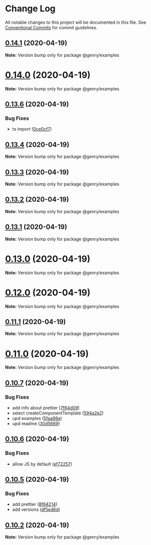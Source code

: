 # Change Log

All notable changes to this project will be documented in this file.
See [Conventional Commits](https://conventionalcommits.org) for commit guidelines.

## [0.14.1](https://github.com/KrickRay/genry/compare/v0.14.0...v0.14.1) (2020-04-19)

**Note:** Version bump only for package @genry/examples





# [0.14.0](https://github.com/KrickRay/genry/compare/v0.13.6...v0.14.0) (2020-04-19)

**Note:** Version bump only for package @genry/examples





## [0.13.6](https://github.com/KrickRay/genry/compare/v0.13.5...v0.13.6) (2020-04-19)


### Bug Fixes

* ts import ([0ce0cf7](https://github.com/KrickRay/genry/commit/0ce0cf7125a09b25767756be2478531c404076be))





## [0.13.4](https://github.com/KrickRay/genry/compare/v0.13.3...v0.13.4) (2020-04-19)

**Note:** Version bump only for package @genry/examples





## [0.13.3](https://github.com/KrickRay/genry/compare/v0.13.2...v0.13.3) (2020-04-19)

**Note:** Version bump only for package @genry/examples





## [0.13.2](https://github.com/KrickRay/genry/compare/v0.13.1...v0.13.2) (2020-04-19)

**Note:** Version bump only for package @genry/examples





## [0.13.1](https://github.com/KrickRay/genry/compare/v0.13.0...v0.13.1) (2020-04-19)

**Note:** Version bump only for package @genry/examples





# [0.13.0](https://github.com/KrickRay/genry/compare/v0.12.0...v0.13.0) (2020-04-19)

**Note:** Version bump only for package @genry/examples





# [0.12.0](https://github.com/KrickRay/genry/compare/v0.11.1...v0.12.0) (2020-04-19)

**Note:** Version bump only for package @genry/examples





## [0.11.1](https://github.com/KrickRay/genry/compare/v0.11.0...v0.11.1) (2020-04-19)

**Note:** Version bump only for package @genry/examples





# [0.11.0](https://github.com/KrickRay/genry/compare/v0.10.7...v0.11.0) (2020-04-19)

**Note:** Version bump only for package @genry/examples





## [0.10.7](https://github.com/KrickRay/genry/compare/v0.10.6...v0.10.7) (2020-04-19)


### Bug Fixes

* add info about prettier ([7f64d09](https://github.com/KrickRay/genry/commit/7f64d09120cd350aa82b4a52066a832095d394ff))
* select createComponentTemplate ([594a2e2](https://github.com/KrickRay/genry/commit/594a2e2e8f0ebb715e6d088be7d4ff42df25e2b2))
* upd examples ([5faa98e](https://github.com/KrickRay/genry/commit/5faa98eba9e3a7e9dcfb6594eec19d0b1952877a))
* upd readme ([30d5669](https://github.com/KrickRay/genry/commit/30d566933d419e670db1ae196a8b86a67c8ba256))





## [0.10.6](https://github.com/KrickRay/genry/compare/v0.10.5...v0.10.6) (2020-04-19)


### Bug Fixes

* allow JS by default ([ef72257](https://github.com/KrickRay/genry/commit/ef72257933f6e8cebfc49691c3f9cac6ef47d71c))





## [0.10.5](https://github.com/KrickRay/genry/compare/v0.10.4...v0.10.5) (2020-04-19)


### Bug Fixes

* add prettier ([8f64214](https://github.com/KrickRay/genry/commit/8f642148c4cef48052d8ca340c4983ba6d6c87e4))
* add versions ([df5ed6d](https://github.com/KrickRay/genry/commit/df5ed6d55a0f0005749e6ac4adcf6b388f54a590))





## [0.10.2](https://github.com/KrickRay/genry/compare/v0.10.0...v0.10.2) (2020-04-19)

**Note:** Version bump only for package @genry/examples
